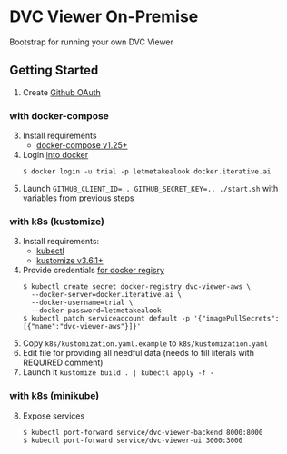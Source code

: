 # DVC Viewer On-Premise

Bootstrap for running your own DVC Viewer

## Getting Started

1. Create [Github OAuth](./docs/02-github-oauth.md)

### with docker-compose

3. Install requirements
    * [docker-compose v1.25+](https://docs.docker.com/compose/install/)
4. Login [into docker](https://docs.docker.com/engine/reference/commandline/login/)  
    ```
    $ docker login -u trial -p letmetakealook docker.iterative.ai
    ```
5. Launch `GITHUB_CLIENT_ID=.. GITHUB_SECRET_KEY=.. ./start.sh` with variables from previous steps

### with k8s (kustomize)

3. Install requirements:
    * [kubectl](https://kubernetes.io/docs/tasks/tools/install-kubectl/)
    * [kustomize v3.6.1+](https://github.com/kubernetes-sigs/kustomize/releases/tag/kustomize%2Fv3.6.1)
4. Provide credentials [for docker regisry](https://kubernetes.io/docs/tasks/configure-pod-container/pull-image-private-registry/#create-a-secret-by-providing-credentials-on-the-command-line)
    ```
    $ kubectl create secret docker-registry dvc-viewer-aws \
      --docker-server=docker.iterative.ai \
      --docker-username=trial \
      --docker-password=letmetakealook
    $ kubectl patch serviceaccount default -p '{"imagePullSecrets":[{"name":"dvc-viewer-aws"}]}'
    ```
5. Copy `k8s/kustomization.yaml.example` to `k8s/kustomization.yaml`
6. Edit file for providing all needful data (needs to fill literals with REQUIRED comment)
7. Launch it `kustomize build . | kubectl apply -f -`

### with k8s (minikube)

8. Expose services
    ```
    $ kubectl port-forward service/dvc-viewer-backend 8000:8000
    $ kubectl port-forward service/dvc-viewer-ui 3000:3000
    ```
